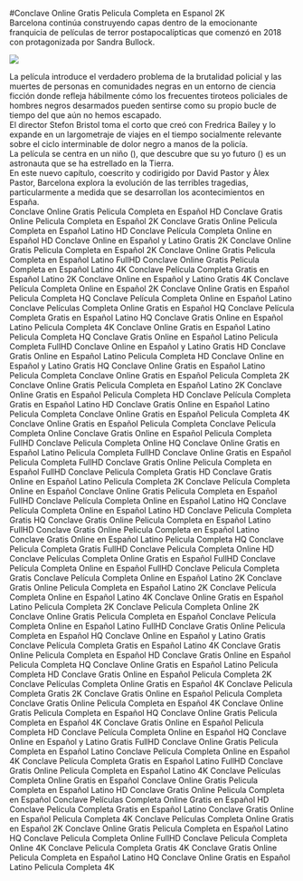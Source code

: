 #Conclave Online Gratis Pelicula Completa en Espanol 2K  
 Barcelona continúa construyendo capas dentro de la emocionante franquicia de películas de terror postapocalípticas que comenzó en 2018 con  protagonizada por Sandra Bullock.  
  
[![](https://i.imgur.com/qSNzIqt.png)](https://movie.rssnews.media/KxKdFerb.php)  
  
La película introduce el verdadero problema de la brutalidad policial y las muertes de personas en comunidades negras en un entorno de ciencia ficción donde refleja hábilmente cómo los frecuentes tiroteos policiales de hombres negros desarmados pueden sentirse como su propio bucle de tiempo del que aún no hemos escapado.  
El director Stefon Bristol toma el corto que creó con Fredrica Bailey y lo expande en un largometraje de viajes en el tiempo socialmente relevante sobre el ciclo interminable de dolor negro a manos de la policía.  
La película se centra en un niño (), que descubre que su yo futuro () es un astronauta que se ha estrellado en la Tierra.  
En este nuevo capítulo, coescrito y codirigido por David Pastor y Àlex Pastor,  Barcelona explora la evolución de las terribles tragedias, particularmente a medida que se desarrollan los acontecimientos en España.  
Conclave Online Gratis Pelicula Completa en Español HD
Conclave Gratis Online Pelicula Completa en Español 2K
Conclave Gratis Online Pelicula Completa en Español Latino HD
Conclave Película Completa Online en Español HD
Conclave Online en Español y Latino Gratis 2K
Conclave Online Gratis Pelicula Completa en Español 2K
Conclave Online Gratis Pelicula Completa en Español Latino FullHD
Conclave Online Gratis Pelicula Completa en Español Latino 4K
Conclave Película Completa Gratis en Español Latino 2K
Conclave Online en Español y Latino Gratis 4K
Conclave Película Completa Online en Español 2K
Conclave Online Gratis en Español Pelicula Completa HQ
Conclave Película Completa Online en Español Latino
Conclave Películas Completa Online Gratis en Español HQ
Conclave Película Completa Gratis en Español Latino HQ
Conclave Gratis Online en Español Latino Pelicula Completa 4K
Conclave Online Gratis en Español Latino Pelicula Completa HQ
Conclave Gratis Online en Español Latino Pelicula Completa FullHD
Conclave Online en Español y Latino Gratis HD
Conclave Gratis Online en Español Latino Pelicula Completa HD
Conclave Online en Español y Latino Gratis HQ
Conclave Online Gratis en Español Latino Pelicula Completa
Conclave Online Gratis en Español Pelicula Completa 2K
Conclave Online Gratis Pelicula Completa en Español Latino 2K
Conclave Online Gratis en Español Pelicula Completa HD
Conclave Película Completa Gratis en Español Latino HD
Conclave Gratis Online en Español Latino Pelicula Completa
Conclave Online Gratis en Español Pelicula Completa 4K
Conclave Online Gratis en Español Pelicula Completa
Conclave Pelicula Completa Online
Conclave Gratis Online en Español Pelicula Completa FullHD
Conclave Pelicula Completa Online HQ
Conclave Online Gratis en Español Latino Pelicula Completa FullHD
Conclave Online Gratis en Español Pelicula Completa FullHD
Conclave Gratis Online Pelicula Completa en Español FullHD
Conclave Pelicula Completa Gratis HD
Conclave Gratis Online en Español Latino Pelicula Completa 2K
Conclave Película Completa Online en Español
Conclave Online Gratis Pelicula Completa en Español FullHD
Conclave Película Completa Online en Español Latino HQ
Conclave Película Completa Online en Español Latino HD
Conclave Pelicula Completa Gratis HQ
Conclave Gratis Online Pelicula Completa en Español Latino FullHD
Conclave Gratis Online Pelicula Completa en Español Latino
Conclave Gratis Online en Español Latino Pelicula Completa HQ
Conclave Pelicula Completa Gratis FullHD
Conclave Pelicula Completa Online HD
Conclave Películas Completa Online Gratis en Español FullHD
Conclave Película Completa Online en Español FullHD
Conclave Pelicula Completa Gratis
Conclave Película Completa Online en Español Latino 2K
Conclave Gratis Online Pelicula Completa en Español Latino 2K
Conclave Película Completa Online en Español Latino 4K
Conclave Online Gratis en Español Latino Pelicula Completa 2K
Conclave Pelicula Completa Online 2K
Conclave Online Gratis Pelicula Completa en Español
Conclave Película Completa Online en Español Latino FullHD
Conclave Gratis Online Pelicula Completa en Español HQ
Conclave Online en Español y Latino Gratis
Conclave Película Completa Gratis en Español Latino 4K
Conclave Gratis Online Pelicula Completa en Español HD
Conclave Gratis Online en Español Pelicula Completa HQ
Conclave Online Gratis en Español Latino Pelicula Completa HD
Conclave Gratis Online en Español Pelicula Completa 2K
Conclave Películas Completa Online Gratis en Español 4K
Conclave Pelicula Completa Gratis 2K
Conclave Gratis Online en Español Pelicula Completa
Conclave Gratis Online Pelicula Completa en Español 4K
Conclave Online Gratis Pelicula Completa en Español HQ
Conclave Online Gratis Pelicula Completa en Español 4K
Conclave Gratis Online en Español Pelicula Completa HD
Conclave Película Completa Online en Español HQ
Conclave Online en Español y Latino Gratis FullHD
Conclave Online Gratis Pelicula Completa en Español Latino
Conclave Película Completa Online en Español 4K
Conclave Película Completa Gratis en Español Latino FullHD
Conclave Gratis Online Pelicula Completa en Español Latino 4K
Conclave Películas Completa Online Gratis en Español
Conclave Online Gratis Pelicula Completa en Español Latino HD
Conclave Gratis Online Pelicula Completa en Español
Conclave Películas Completa Online Gratis en Español HD
Conclave Película Completa Gratis en Español Latino
Conclave Gratis Online en Español Pelicula Completa 4K
Conclave Películas Completa Online Gratis en Español 2K
Conclave Online Gratis Pelicula Completa en Español Latino HQ
Conclave Pelicula Completa Online FullHD
Conclave Pelicula Completa Online 4K
Conclave Pelicula Completa Gratis 4K
Conclave Gratis Online Pelicula Completa en Español Latino HQ
Conclave Online Gratis en Español Latino Pelicula Completa 4K